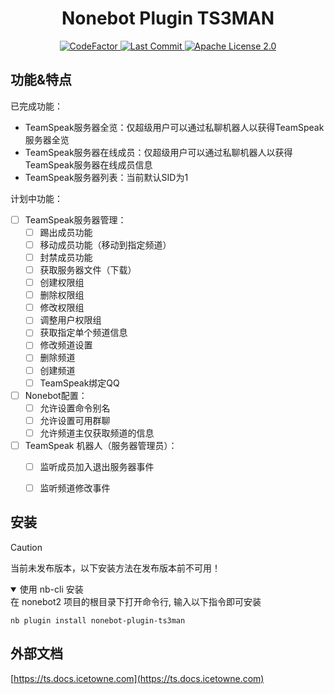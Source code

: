 <div align="center">

# Nonebot Plugin TS3MAN

<a href="https://www.codefactor.io/repository/github/cloudwhile/nonebot-plugin-ts3man">
<img src="https://www.codefactor.io/repository/github/cloudwhile/nonebot-plugin-ts3man/badge" alt="CodeFactor" />
</a>

<a href="https://github.com/Cloudwhile/nonebot-plugin-ts3man/activity">
  <img src="https://img.shields.io/github/last-commit/Cloudwhile/nonebot-plugin-ts3man/master" alt="Last Commit"/>
</a>

<a href="./LICENSE">
  <img src="https://img.shields.io/github/license/Cloudwhile/nonebot-plugin-ts3man" alt="Apache License 2.0" />
</a>

</div>



## 功能&特点

已完成功能：

- TeamSpeak服务器全览：仅超级用户可以通过私聊机器人以获得TeamSpeak服务器全览
- TeamSpeak服务器在线成员：仅超级用户可以通过私聊机器人以获得TeamSpeak服务器在线成员信息
- TeamSpeak服务器列表：当前默认SID为1

计划中功能：

- [ ] TeamSpeak服务器管理：
  - [ ] 踢出成员功能
  - [ ] 移动成员功能（移动到指定频道）
  - [ ] 封禁成员功能
  - [ ] 获取服务器文件（下载）
  - [ ] 创建权限组
  - [ ] 删除权限组
  - [ ] 修改权限组
  - [ ] 调整用户权限组
  - [ ] 获取指定单个频道信息
  - [ ] 修改频道设置
  - [ ] 删除频道
  - [ ] 创建频道
  - [ ] TeamSpeak绑定QQ
- [ ] Nonebot配置：
  - [ ] 允许设置命令别名
  - [ ] 允许设置可用群聊
  - [ ] 允许频道主仅获取频道的信息
- [ ] TeamSpeak 机器人（服务器管理员）：
  - [ ] 监听成员加入退出服务器事件
  - [ ] 监听频道修改事件



## 安装

> [!CAUTION]
>
> 当前未发布版本，以下安装方法在发布版本前不可用！

<details open>
<summary>使用 nb-cli 安装</summary>
在 nonebot2 项目的根目录下打开命令行, 输入以下指令即可安装

    nb plugin install nonebot-plugin-ts3man

</details>



## 外部文档

[https://ts.docs.icetowne.com](https://ts.docs.icetowne.com) 
